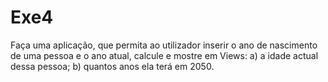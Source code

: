 # Exe4
Faça uma aplicação, que permita ao utilizador inserir o ano de nascimento de uma
pessoa e o ano atual, calcule e mostre em Views:
a) a idade actual dessa pessoa;
b) quantos anos ela terá em 2050.
